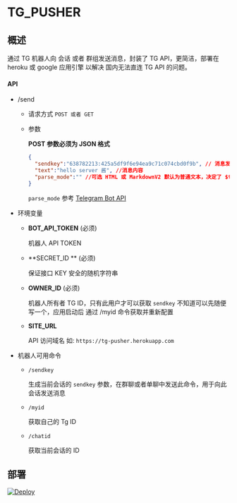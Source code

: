 # TG_PUSHER

## 概述

通过 TG 机器人向 会话 或者 群组发送消息，封装了 TG API，更简洁，部署在 heroku 或 google 应用引擎 以解决 国内无法直连 TG API 的问题。

#### API

* /send

  * 请求方式 `POST 或者 GET`

  * 参数

    **POST 参数必须为 JSON 格式**

    ```json
    {
      "sendkey":"638782213:425a5df9f6e94ea9c71c074cbd0f9b", // 消息发送key
      "text":"hello server 酱", //消息内容
      "parse_mode":"" //可选 HTML 或 MarkdownV2 默认为普通文本，决定了 $text 的解析方式
    }
    ```

    `parse_mode` 参考 [Telegram Bot API](https://core.telegram.org/bots/api#formatting-options)

* 环境变量

  * **BOT_API_TOKEN**  (必须)

    机器人 API TOKEN

  * **SECRET_ID ** (必须)

    保证接口 KEY 安全的随机字符串

  * **OWNER_ID** (必须)

    机器人所有者 TG ID，只有此用户才可以获取 `sendkey`
    不知道可以先随便写一个，应用启动后 通过 /myid 命令获取并重新配置

  * **SITE_URL**

    API 访问域名 如: `https://tg-pusher.herokuapp.com`

* 机器人可用命令

  * `/sendkey`

    生成当前会话的 `sendkey` 参数，在群聊或者单聊中发送此命令，用于向此会话发送消息

  * `/myid`

    获取自己的 Tg ID

  * `/chatid`

    获取当前会话的 ID

## 部署

[![Deploy](https://www.herokucdn.com/deploy/button.png)](https://dashboard.heroku.com/new?template=https://github.com/Xiang-DangDang/tg_pusher)